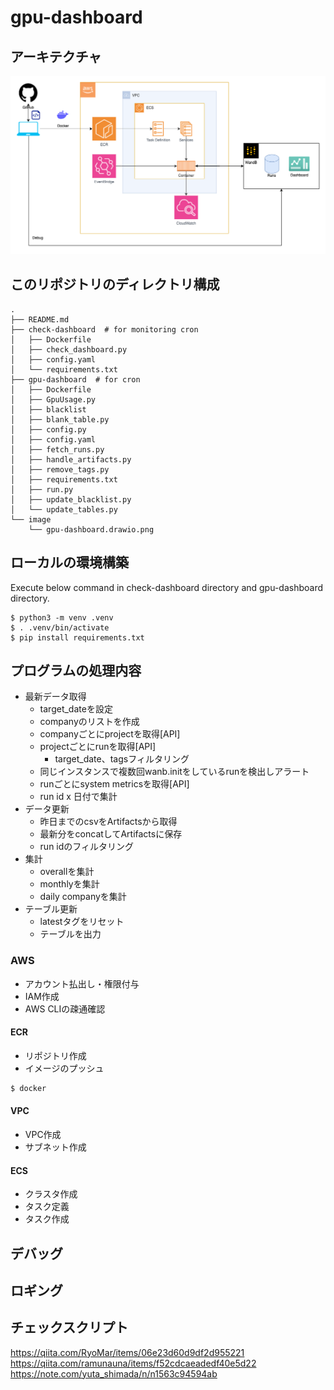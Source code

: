 # gpu-dashboard
## アーキテクチャ
![アーキテクチャ](./image/gpu-dashboard.drawio.png)

## このリポジトリのディレクトリ構成
```
.
├── README.md
├── check-dashboard  # for monitoring cron
│   ├── Dockerfile
│   ├── check_dashboard.py
│   ├── config.yaml
│   └── requirements.txt
├── gpu-dashboard  # for cron
│   ├── Dockerfile
│   ├── GpuUsage.py
│   ├── blacklist
│   ├── blank_table.py
│   ├── config.py
│   ├── config.yaml
│   ├── fetch_runs.py
│   ├── handle_artifacts.py
│   ├── remove_tags.py
│   ├── requirements.txt
│   ├── run.py
│   ├── update_blacklist.py
│   └── update_tables.py
└── image
    └── gpu-dashboard.drawio.png
```

## ローカルの環境構築
Execute below command in check-dashboard directory and gpu-dashboard directory.
```
$ python3 -m venv .venv
$ . .venv/bin/activate
$ pip install requirements.txt
```

## プログラムの処理内容
- 最新データ取得
    - target_dateを設定
    - companyのリストを作成
    - companyごとにprojectを取得[API]
    - projectごとにrunを取得[API]
        - target_date、tagsフィルタリング
    - 同じインスタンスで複数回wanb.initをしているrunを検出しアラート
    - runごとにsystem metricsを取得[API]
    - run id x 日付で集計
- データ更新
    - 昨日までのcsvをArtifactsから取得
    - 最新分をconcatしてArtifactsに保存
    - run idのフィルタリング
- 集計
    - overallを集計
    - monthlyを集計
    - daily companyを集計
- テーブル更新
    - latestタグをリセット
    - テーブルを出力

### AWS
- アカウント払出し・権限付与
- IAM作成
- AWS CLIの疎通確認

#### ECR
- リポジトリ作成
- イメージのプッシュ
```bash
$ docker
```

#### VPC
- VPC作成
- サブネット作成

#### ECS
- クラスタ作成
- タスク定義
- タスク作成

## デバッグ
## ロギング
## チェックスクリプト

https://qiita.com/RyoMar/items/06e23d60d9df2d955221  
https://qiita.com/ramunauna/items/f52cdcaeadedf40e5d22  
https://note.com/yuta_shimada/n/n1563c94594ab  
